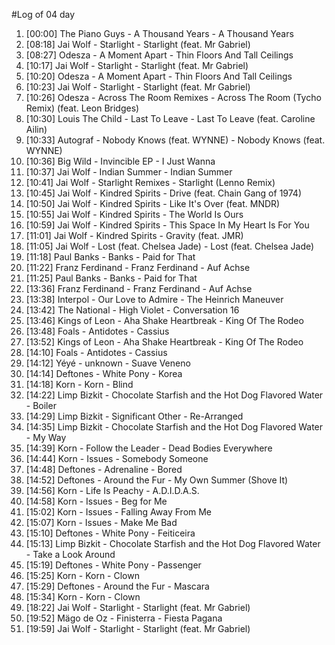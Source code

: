 #Log of 04 day

1. [00:00] The Piano Guys - A Thousand Years - A Thousand Years
1. [08:18] Jai Wolf - Starlight - Starlight (feat. Mr Gabriel)
1. [08:27] Odesza - A Moment Apart - Thin Floors And Tall Ceilings
1. [10:17] Jai Wolf - Starlight - Starlight (feat. Mr Gabriel)
1. [10:20] Odesza - A Moment Apart - Thin Floors And Tall Ceilings
1. [10:23] Jai Wolf - Starlight - Starlight (feat. Mr Gabriel)
1. [10:26] Odesza - Across The Room Remixes - Across The Room (Tycho Remix) (feat. Leon Bridges)
1. [10:30] Louis The Child - Last To Leave - Last To Leave (feat. Caroline Ailin)
1. [10:33] Autograf - Nobody Knows (feat. WYNNE) - Nobody Knows (feat. WYNNE)
1. [10:36] Big Wild - Invincible EP - I Just Wanna
1. [10:37] Jai Wolf - Indian Summer - Indian Summer
1. [10:41] Jai Wolf - Starlight Remixes - Starlight (Lenno Remix)
1. [10:45] Jai Wolf - Kindred Spirits - Drive (feat. Chain Gang of 1974)
1. [10:50] Jai Wolf - Kindred Spirits - Like It's Over (feat. MNDR)
1. [10:55] Jai Wolf - Kindred Spirits - The World Is Ours
1. [10:59] Jai Wolf - Kindred Spirits - This Space In My Heart Is For You
1. [11:01] Jai Wolf - Kindred Spirits - Gravity (feat. JMR)
1. [11:05] Jai Wolf - Lost (feat. Chelsea Jade) - Lost (feat. Chelsea Jade)
1. [11:18] Paul Banks - Banks - Paid for That
1. [11:22] Franz Ferdinand - Franz Ferdinand - Auf Achse
1. [11:25] Paul Banks - Banks - Paid for That
1. [13:36] Franz Ferdinand - Franz Ferdinand - Auf Achse
1. [13:38] Interpol - Our Love to Admire - The Heinrich Maneuver
1. [13:42] The National - High Violet - Conversation 16
1. [13:46] Kings of Leon - Aha Shake Heartbreak - King Of The Rodeo
1. [13:48] Foals - Antidotes - Cassius
1. [13:52] Kings of Leon - Aha Shake Heartbreak - King Of The Rodeo
1. [14:10] Foals - Antidotes - Cassius
1. [14:12] Yéyé - unknown - Suave Veneno
1. [14:14] Deftones - White Pony - Korea
1. [14:18] Korn - Korn - Blind
1. [14:22] Limp Bizkit - Chocolate Starfish and the Hot Dog Flavored Water - Boiler
1. [14:29] Limp Bizkit - Significant Other - Re-Arranged
1. [14:35] Limp Bizkit - Chocolate Starfish and the Hot Dog Flavored Water - My Way
1. [14:39] Korn - Follow the Leader - Dead Bodies Everywhere
1. [14:44] Korn - Issues - Somebody Someone
1. [14:48] Deftones - Adrenaline - Bored
1. [14:52] Deftones - Around the Fur - My Own Summer (Shove It)
1. [14:56] Korn - Life Is Peachy - A.D.I.D.A.S.
1. [14:58] Korn - Issues - Beg for Me
1. [15:02] Korn - Issues - Falling Away From Me
1. [15:07] Korn - Issues - Make Me Bad
1. [15:10] Deftones - White Pony - Feiticeira
1. [15:13] Limp Bizkit - Chocolate Starfish and the Hot Dog Flavored Water - Take a Look Around
1. [15:19] Deftones - White Pony - Passenger
1. [15:25] Korn - Korn - Clown
1. [15:29] Deftones - Around the Fur - Mascara
1. [15:34] Korn - Korn - Clown
1. [18:22] Jai Wolf - Starlight - Starlight (feat. Mr Gabriel)
1. [19:52] Mägo de Oz - Finisterra - Fiesta Pagana
1. [19:59] Jai Wolf - Starlight - Starlight (feat. Mr Gabriel)
